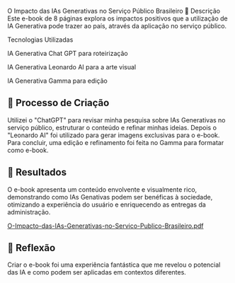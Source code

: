 O Impacto das IAs Generativas no Serviço Público Brasileiro 📒 Descrição  Este e-book de 8 páginas explora os impactos positivos que a utilização de IA Generativa pode trazer ao país, através da aplicação no serviço público.   

Tecnologias Utilizadas

IA Generativa Chat GPT para roteirização

IA Generativa Leonardo AI para a arte visual

IA Generativa Gamma para edição

## 🧐 Processo de Criação

Utilizei o "ChatGPT" para revisar minha pesquisa sobre IAs Generativas no serviço público, estruturar o conteúdo e refinar minhas ideias. Depois o "Leonardo AI" foi utilizado para gerar imagens exclusivas para o e-book. Para concluir, uma edição e refinamento foi feita no Gamma para formatar como e-book.

## 🚀 Resultados

O e-book apresenta um conteúdo envolvente e visualmente rico, demonstrando como IAs Genativas podem ser benéficas à sociedade, otimizando a experiência do usuário e enriquecendo as entregas da administração.

 [O-Impacto-das-IAs-Generativas-no-Servico-Publico-Brasileiro.pdf](https://github.com/user-attachments/files/18168838/O-Impacto-das-IAs-Generativas-no-Servico-Publico-Brasileiro.pdf)

## 💭 Reflexão
Criar o e-book foi uma experiência fantástica que me revelou o potencial das IA e como podem ser aplicadas em contextos diferentes.
